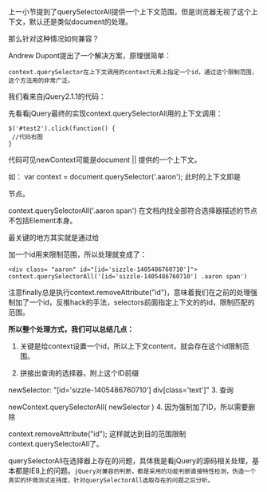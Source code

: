 上一小节提到了querySelectorAll提供一个上下文范围，但是浏览器无视了这个上下文，默认还是类似document的处理。

那么针对这种情况如何兼容？

Andrew Dupont提出了一个解决方案，原理很简单：

`context.querySelector在上下文调用的context元素上指定一个id，通过这个限制范围，这个方法用的非常广泛。`

我们看来自jQuery2.1.1的代码：

先看看jQuery最终的实现context.querySelectorAll用的上下文调用：
```
$('#test2').click(function() {
 //代码右图
}
```
代码可见newContext可能是document || 提供的一个上下文。

如： var context = document.querySelector('.aaron'); 此时的上下文即是<div class= "aaron">节点。

context.querySelectorAll('.aaron span') 在文档内找全部符合选择器描述的节点不包括Element本身。

最关键的地方其实就是通过给<div class= "aaron">加一个id用来限制范围，所以处理就变成了：
```
<div class= "aaron" id="[id='sizzle-1405486760710']">
context.querySelectorAll('[id='sizzle-1405486760710'] .aaron span')
```
注意finally总是执行context.removeAttribute("id")，意味着我们在之前的处理强制加了一个id，反推hack的手法，selectors前面指定上下文的的id，限制匹配的范围。

**所以整个处理方式，我们可以总结几点：**

1. 关键是给context设置一个id，所以上下文content，就会存在这个id限制范围。

2. 拼接出查询的选择器，附上这个ID前缀

newSelector: "[id='sizzle-1405486760710'] div[class='text']"
3. 查询

newContext.querySelectorAll( newSelector )
4. 因为强制加了ID，所以需要删除

context.removeAttribute("id");
这样就达到目的范围限制context.querySelectorAll了。

querySelectorAll在选择器上存在的问题，具体我是看jQuery的源码相关处理，基本都是IE8上的问题。`jQuery对兼容的判断，都是采用的功能判断直接特性检测，伪造一个真实的环境测试支持度，针对querySelectorAll选取存在的问题之后分析。`